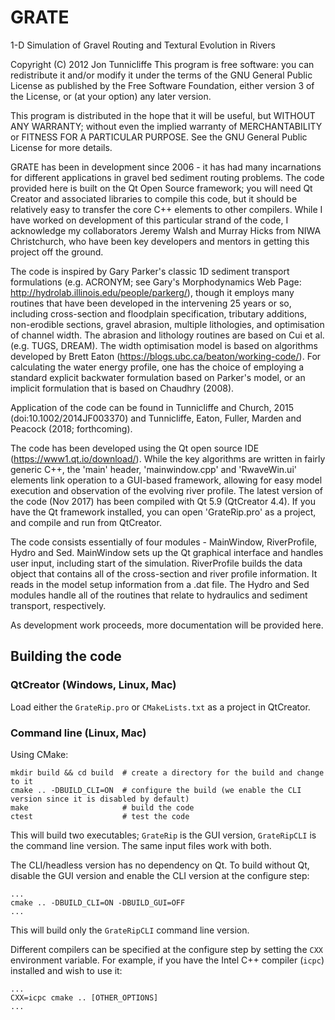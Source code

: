 # GRATE
1-D Simulation of Gravel Routing and Textural Evolution in Rivers

Copyright (C) 2012  Jon Tunnicliffe
This program is free software: you can redistribute it and/or modify it under the terms of the GNU General Public License as published by the Free Software Foundation, either version 3 of the License, or (at your option) any later version.

This program is distributed in the hope that it will be useful, but WITHOUT ANY WARRANTY; without even the implied warranty of MERCHANTABILITY or FITNESS FOR A PARTICULAR PURPOSE.  See the GNU General Public License for more details.

GRATE has been in development since 2006 - it has had many incarnations for different applications in gravel bed sediment routing problems. The code provided here is built on the Qt Open Source framework; you will need Qt Creator and associated libraries to compile this code, but it should be relatively easy to transfer the core C++ elements to other compilers. While I have worked on development of this particular strand of the code, I acknowledge my collaborators Jeremy Walsh and Murray Hicks from NIWA Christchurch, who have been key developers and mentors in getting this project off the ground.

The code is inspired by Gary Parker's classic 1D sediment transport formulations (e.g. ACRONYM; see Gary's Morphodynamics Web Page: http://hydrolab.illinois.edu/people/parkerg/), though it employs many routines that have been developed in the intervening 25 years or so, including cross-section and floodplain specification, tributary additions, non-erodible sections, gravel abrasion, multiple lithologies, and optimisation of channel width. The abrasion and lithology routines are based on Cui et al. (e.g. TUGS, DREAM). The width optimisation model is based on algorithms developed by Brett Eaton (https://blogs.ubc.ca/beaton/working-code/). For calculating the water energy profile, one has the choice of employing a standard explicit backwater formulation based on Parker's model, or an implicit formulation that is based on Chaudhry (2008).

Application of the code can be found in Tunnicliffe and Church, 2015 (doi:10.1002/2014JF003370) and Tunnicliffe, Eaton, Fuller, Marden and Peacock (2018; forthcoming).

The code has been developed using the Qt open source IDE (https://www1.qt.io/download/). While the key algorithms are written in fairly generic C++, the 'main' header, 'mainwindow.cpp' and 'RwaveWin.ui' elements link operation to a GUI-based framework, allowing for easy model execution and observation of the evolving river profile. The latest version of the code (Nov 2017) has been compiled with Qt 5.9 (QtCreator 4.4). If you have the Qt framework installed, you can open 'GrateRip.pro' as a project, and compile and run from QtCreator.

The code consists essentially of four modules - MainWindow, RiverProfile, Hydro and Sed. MainWindow sets up the Qt graphical interface and handles user input, including start of the simulation. RiverProfile builds the data object that contains all of the cross-section and river profile information. It reads in the model setup information from a .dat file. The Hydro and Sed modules handle all of the routines that relate to hydraulics and sediment transport, respectively.

As development work proceeds, more documentation will be provided here.

## Building the code

### QtCreator (Windows, Linux, Mac)

Load either the `GrateRip.pro` or `CMakeLists.txt` as a project in QtCreator.

### Command line (Linux, Mac)

Using CMake:

```
mkdir build && cd build  # create a directory for the build and change to it
cmake .. -DBUILD_CLI=ON  # configure the build (we enable the CLI version since it is disabled by default)
make                     # build the code
ctest                    # test the code
```

This will build two executables; `GrateRip` is the GUI version, `GrateRipCLI` is the command line version. The same input files work with both.

The CLI/headless version has no dependency on Qt. To build without Qt, disable the GUI version and enable the CLI version at the configure step:

```
...
cmake .. -DBUILD_CLI=ON -DBUILD_GUI=OFF
...
```

This will build only the `GrateRipCLI` command line version.

Different compilers can be specified at the configure step by setting the `CXX` environment variable. For example, if you have the Intel C++ compiler (`icpc`) installed and wish to use it:

```
...
CXX=icpc cmake .. [OTHER_OPTIONS]
...
```
